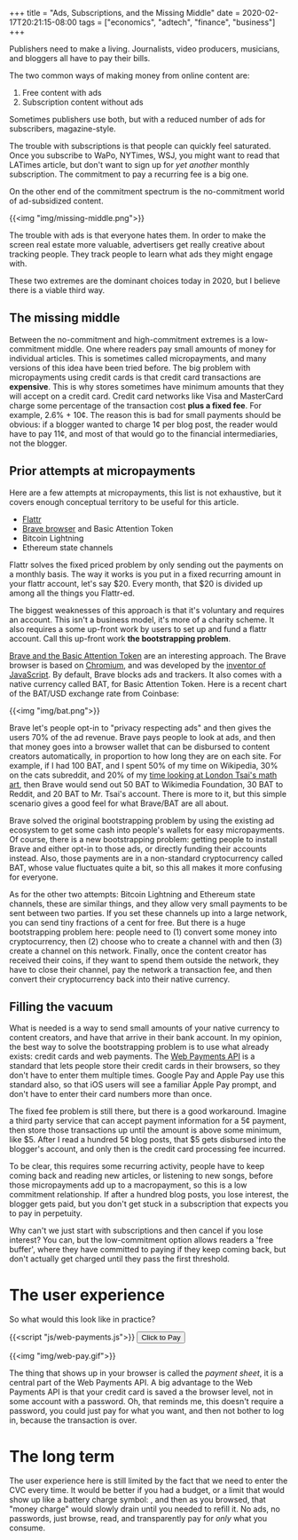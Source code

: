 +++
title = "Ads, Subscriptions, and the Missing Middle"
date = 2020-02-17T20:21:15-08:00
tags = ["economics", "adtech", "finance", "business"]
+++

Publishers need to make a living. Journalists, video producers, musicians, and bloggers all have to pay their bills.

The two common ways of making money from online content are:

1. Free content with ads
2. Subscription content without ads

Sometimes publishers use both, but with a reduced number of ads for subscribers, magazine-style.

The trouble with subscriptions is that people can quickly feel saturated. Once you subscribe to WaPo, NYTimes, WSJ, you might want to read that LATimes article, but don't want to sign up for *yet another* monthly subscription. The commitment to pay a recurring fee is a big one.

On the other end of the commitment spectrum is the no-commitment world of ad-subsidized content.

{{<img "img/missing-middle.png">}}

The trouble with ads is that everyone hates them. In order to make the screen real estate more valuable, advertisers get really creative about tracking people. They track people to learn what ads they might engage with. 


These two extremes are the dominant choices today in 2020, but I believe there is a viable third way.

## The missing middle

Between the no-commitment and high-commitment extremes is a low-commitment middle. One where readers pay small amounts of money for individual articles. This is sometimes called micropayments, and many versions of this idea have been tried before. The big problem with micropayments using credit cards is that credit card transactions are **expensive**. This is why stores sometimes have minimum amounts that they will accept on a credit card. Credit card networks like Visa and MasterCard charge some percentage of the transaction cost **plus a fixed fee**. For example, 2.6% + 10¢. The reason this is bad for small payments should be obvious: if a blogger wanted to charge 1¢ per blog post, the reader would have to pay 11¢, and most of that would go to the financial intermediaries, not the blogger.

## Prior attempts at micropayments

Here are a few attempts at micropayments, this list is not exhaustive, but it covers enough conceptual territory to be useful for this article.

- [Flattr](https://flattr.com/)
- [Brave browser](https://brave.com) and Basic Attention Token
- Bitcoin Lightning
- Ethereum state channels

Flattr solves the fixed priced problem by only sending out the payments on a monthly basis. The way it works is you put in a fixed recurring amount in your flattr account, let's say $20. Every month, that $20 is divided up among all the things you Flattr-ed.

The biggest weaknesses of this approach is that it's voluntary and requires an account. This isn't a business model, it's more of a charity scheme. It also requires a some up-front work by users to set up and fund a flattr account. Call this up-front work **the bootstrapping problem**.

[Brave and the Basic Attention Token](https://brave.com/) are an interesting approach. The Brave browser is based on [Chromium](https://www.chromium.org/), and was developed by the [inventor of JavaScript](https://en.wikipedia.org/wiki/Brendan_Eich). By default, Brave blocks ads and trackers. It also comes with a native currency called BAT, for Basic Attention Token. Here is a recent chart of the BAT/USD exchange rate from Coinbase:

{{<img "img/bat.png">}}

Brave let's people opt-in to "privacy respecting ads" and then gives the users 70% of the ad revenue. Brave pays people to look at ads, and then that money goes into a browser wallet that can be disbursed to content creators automatically, in proportion to how long they are on each site. For example, if I had 100 BAT, and I spent 50% of my time on Wikipedia, 30% on the cats subreddit, and 20% of my [time looking at London Tsai's math art,](https://www.londontsai.com/) then Brave would send out 50 BAT to Wikimedia Foundation, 30 BAT to Reddit, and 20 BAT to Mr. Tsai's account. There is more to it, but this simple scenario gives a good feel for what Brave/BAT are all about.

Brave solved the original bootstrapping problem by using the existing ad ecosystem to get some cash into people's wallets for easy micropayments. Of course, there is a new bootstrapping problem: getting people to install Brave and either opt-in to those ads, or directly funding their accounts instead. Also, those payments are in a non-standard cryptocurrency called BAT, whose value fluctuates quite a bit, so this all makes it more confusing for everyone.

As for the other two attempts: Bitcoin Lightning and Ethereum state channels, these are similar things, and they allow very small payments to be sent between two parties. If you set these channels up into a large network, you can send tiny fractions of a cent for free. But there is a huge bootstrapping problem here: people need to (1) convert some money into cryptocurrency, then (2) choose who to create a channel with and then (3) create a channel on this network. Finally, once the content creator has received their coins, if they want to spend them outside the network, they have to close their channel, pay the network a transaction fee, and then convert their cryptocurrency back into their native currency.

## Filling the vacuum

What is needed is a way to send small amounts of your native currency to content creators, and have that arrive in their bank account. In my opinion, the best way to solve the bootstrapping problem is to use what already exists: credit cards and web payments. The [Web Payments API](https://developers.google.com/web/fundamentals/payments) is a standard that lets people store their credit cards in their browsers, so they don't have to enter them multiple times. Google Pay and Apple Pay use this standard also, so that iOS users will see a familiar Apple Pay prompt, and don't have to enter their card numbers more than once.

The fixed fee problem is still there, but there is a good workaround. Imagine a third party service that can accept payment information for a 5¢ payment, then store those transactions up until the amount is above some minimum, like $5. After I read a hundred 5¢ blog posts, that $5 gets disbursed into the blogger's account, and only then is the credit card processing fee incurred.

To be clear, this requires some recurring activity, people have to keep coming back and reading new articles, or listening to new songs, before those micropayments add up to a macropayment, so this is a low commitment relationship. If after a hundred blog posts, you lose interest, the blogger gets paid, but you don't get stuck in a subscription that expects you to pay in perpetuity.

Why can't we just start with subscriptions and then cancel if you lose interest? You can, but the low-commitment option allows readers a 'free buffer', where they have committed to paying if they keep coming back, but don't actually get charged until they pass the first threshold. 

# The user experience

So what would this look like in practice?

{{<script "js/web-payments.js">}}
<input type="button" onclick="showRequest()" value="Click to Pay"></input>

{{<img "img/web-pay.gif">}}

The thing that shows up in your browser is called the *payment sheet*, it is a central part of the Web Payments API. A big advantage to the Web Payments API is that your credit card is saved a the browser level, not in some account with a password. Oh, that reminds me, this doesn't require a password, you could just pay for what you want, and then not bother to log in, because the transaction is over.

# The long term

The user experience here is still limited by the fact that we need to enter the CVC every time. It would be better if you had a budget, or a limit that would show up like a battery charge symbol: <i class="fa fa-battery-quarter"></i>, and then as you browsed, that "money charge" would slowly drain until you needed to refill it. No ads, no passwords, just browse, read, and transparently pay for _only_ what you consume.
